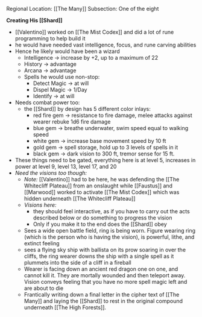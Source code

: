 Regional Location: [[The Many]]
Subsection: One of the eight

**Creating His [[Shard]]**
- [[Valentino]] worked on [[The Mist Codex]] and did a lot of rune programming to help build it
- he would have needed vast intelligence, focus, and rune carving abilities
- Hence he likely would have been a wizard
	- Intelligence -> increase by +2, up to a maximum of 22
	- History -> advantage
	- Arcana -> advantage
	- Spells he would use non-stop:
		- Detect Magic -> at will
		- Dispel Magic -> 1/Day
		- Identify -> at will
- Needs combat power too:
	- the [[Shard]] by design has 5 different color inlays:
		- red fire gem -> resistance to fire damage, melee attacks against wearer rebuke 1d6 fire damage
		- blue gem -> breathe underwater, swim speed equal to walking speed
		- white gem -> increase base movement speed by 10 ft
		- gold gem -> spell storage, hold up to 3 levels of spells in it
		- black gem -> dark vision to 300 ft, tremor sense for 15 ft. 
- These things need to be gated, everything here is at level 5, increases in power at level 9, level 13, level 17, and 20
- *Need the visions too though:*
	- *Note:* [[Valentino]] had to be here, he was defending the [[The Whitecliff Plateau]] from an onslaught while [[Faustus]] and [[Marwood]] worked to activate [[The Mist Codex]] which was hidden underneath [[The Whitecliff Plateau]]
	- *Visions here:* 
		- they should feel interactive, as if you have to carry out the acts described below or do something to progress the vision
		- Only if you make it to the end does the [[Shard]] obey 
	- Sees a wide open battle field, ring is being worn. Figure wearing ring (which is the person who is having the vision), is powerful, lithe, and extinct feeling
	- sees a flying sky ship with ballista on its prow soaring in over the cliffs, the ring wearer downs the ship with a single spell as it plummets into the side of a cliff in a fireball 
	- Wearer is facing down an ancient red dragon one on one, and cannot kill it. They are mortally wounded and then teleport away. Vision conveys feeling that you have no more spell magic left and are about to die
	- Frantically writing down a final letter in the cipher text of [[The Many]] and laying the [[Shard]] to rest in the original compound underneath [[The High Forests]].
